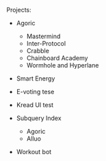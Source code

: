 Projects:
- Agoric
    - Mastermind
    - Inter-Protocol
    - Crabble
    - Chainboard Academy
    - Wormhole and Hyperlane

- Smart Energy
- E-voting tese
- Kread UI test
- Subquery Index
    - Agoric
    - Alluo
- Workout bot
